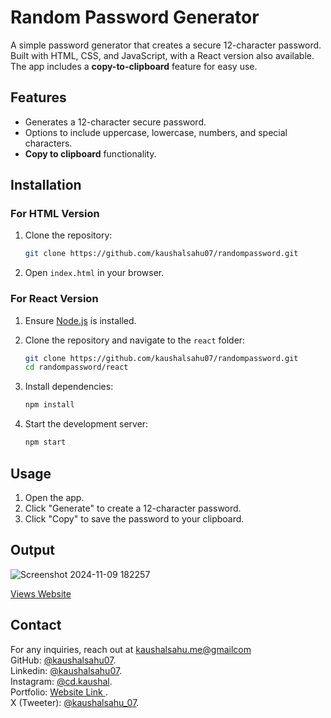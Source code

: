 # Random Password Generator

A simple password generator that creates a secure 12-character password. Built with HTML, CSS, and JavaScript, with a React version also available. The app includes a **copy-to-clipboard** feature for easy use.

## Features
- Generates a 12-character secure password.
- Options to include uppercase, lowercase, numbers, and special characters.
- **Copy to clipboard** functionality.

## Installation

### For HTML Version
1. Clone the repository:
   ```bash
   git clone https://github.com/kaushalsahu07/randompassword.git
   ```
2. Open `index.html` in your browser.

### For React Version
1. Ensure [Node.js](https://nodejs.org/) is installed.
2. Clone the repository and navigate to the `react` folder:
   
   ```bash
   git clone https://github.com/kaushalsahu07/randompassword.git
   cd randompassword/react
   ```
   
4. Install dependencies:
   ```bash
   npm install
   ```
   
5. Start the development server:
   ```bash
   npm start
   ```

## Usage
1. Open the app.
2. Click "Generate" to create a 12-character password.
3. Click "Copy" to save the password to your clipboard.

## Output
![Screenshot 2024-11-09 182257](https://github.com/user-attachments/assets/49afe1a7-6672-45b2-92d9-42dcd4058876)

[Views Website](https://kaushalsahu07.github.io/randompassword/HTML/index.html)

## Contact
For any inquiries, reach out at [kaushalsahu.me@gmailcom](mailto:kaushalsahu.me@gmailcom)<br>
GitHub: [@kaushalsahu07](https://github.com/kaushalsahu07).<br>
Linkedin: [@kaushalsahu07](www.linkedin.com/in/kaushalsahu07).<br>
Instagram: [@cd.kaushal](https://www.instagram.com/cd.kaushal?igsh=cTVram1ia3Vvamxz).<br>
Portfolio: [Website Link ](https://kaushalsahu07.github.io/portfolio/).<br>
X (Tweeter): [@kaushalsahu_07](https://x.com/kaushalsahu_07?t=7nk-jApWrJkgW6YwklJZWQ&s=09).<br>
